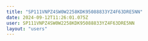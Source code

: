 ```yaml
---
title: "SP111VNPZ4SW0W2258KDK95088833YZ4F63DRE5NN"
date: 2024-09-12T11:26:01.075Z
user: SP111VNPZ4SW0W2258KDK95088833YZ4F63DRE5NN
layout: "users"
---
```

    